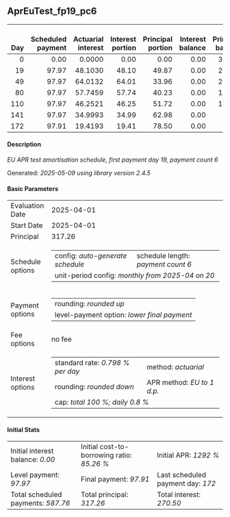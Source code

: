 <h2>AprEuTest_fp19_pc6</h2>
<table>
    <thead style="vertical-align: bottom;">
        <th style="text-align: right;">Day</th>
        <th style="text-align: right;">Scheduled payment</th>
        <th style="text-align: right;">Actuarial interest</th>
        <th style="text-align: right;">Interest portion</th>
        <th style="text-align: right;">Principal portion</th>
        <th style="text-align: right;">Interest balance</th>
        <th style="text-align: right;">Principal balance</th>
        <th style="text-align: right;">Total actuarial interest</th>
        <th style="text-align: right;">Total interest</th>
        <th style="text-align: right;">Total principal</th>
    </thead>
    <tr style="text-align: right;">
        <td class="ci00">0</td>
        <td class="ci01" style="white-space: nowrap;">0.00</td>
        <td class="ci02">0.0000</td>
        <td class="ci03">0.00</td>
        <td class="ci04">0.00</td>
        <td class="ci05">0.00</td>
        <td class="ci06">317.26</td>
        <td class="ci07">0.0000</td>
        <td class="ci08">0.00</td>
        <td class="ci09">0.00</td>
    </tr>
    <tr style="text-align: right;">
        <td class="ci00">19</td>
        <td class="ci01" style="white-space: nowrap;">97.97</td>
        <td class="ci02">48.1030</td>
        <td class="ci03">48.10</td>
        <td class="ci04">49.87</td>
        <td class="ci05">0.00</td>
        <td class="ci06">267.39</td>
        <td class="ci07">48.1030</td>
        <td class="ci08">48.10</td>
        <td class="ci09">49.87</td>
    </tr>
    <tr style="text-align: right;">
        <td class="ci00">49</td>
        <td class="ci01" style="white-space: nowrap;">97.97</td>
        <td class="ci02">64.0132</td>
        <td class="ci03">64.01</td>
        <td class="ci04">33.96</td>
        <td class="ci05">0.00</td>
        <td class="ci06">233.43</td>
        <td class="ci07">112.1161</td>
        <td class="ci08">112.11</td>
        <td class="ci09">83.83</td>
    </tr>
    <tr style="text-align: right;">
        <td class="ci00">80</td>
        <td class="ci01" style="white-space: nowrap;">97.97</td>
        <td class="ci02">57.7459</td>
        <td class="ci03">57.74</td>
        <td class="ci04">40.23</td>
        <td class="ci05">0.00</td>
        <td class="ci06">193.20</td>
        <td class="ci07">169.8620</td>
        <td class="ci08">169.85</td>
        <td class="ci09">124.06</td>
    </tr>
    <tr style="text-align: right;">
        <td class="ci00">110</td>
        <td class="ci01" style="white-space: nowrap;">97.97</td>
        <td class="ci02">46.2521</td>
        <td class="ci03">46.25</td>
        <td class="ci04">51.72</td>
        <td class="ci05">0.00</td>
        <td class="ci06">141.48</td>
        <td class="ci07">216.1141</td>
        <td class="ci08">216.10</td>
        <td class="ci09">175.78</td>
    </tr>
    <tr style="text-align: right;">
        <td class="ci00">141</td>
        <td class="ci01" style="white-space: nowrap;">97.97</td>
        <td class="ci02">34.9993</td>
        <td class="ci03">34.99</td>
        <td class="ci04">62.98</td>
        <td class="ci05">0.00</td>
        <td class="ci06">78.50</td>
        <td class="ci07">251.1134</td>
        <td class="ci08">251.09</td>
        <td class="ci09">238.76</td>
    </tr>
    <tr style="text-align: right;">
        <td class="ci00">172</td>
        <td class="ci01" style="white-space: nowrap;">97.91</td>
        <td class="ci02">19.4193</td>
        <td class="ci03">19.41</td>
        <td class="ci04">78.50</td>
        <td class="ci05">0.00</td>
        <td class="ci06">0.00</td>
        <td class="ci07">270.5328</td>
        <td class="ci08">270.50</td>
        <td class="ci09">317.26</td>
    </tr>
</table>
<h4>Description</h4>
<p><i>EU APR test amortisation schedule, first payment day 19, payment count 6</i></p>
<p>Generated: <i>2025-05-09 using library version 2.4.5</i></p>
<h4>Basic Parameters</h4>
<table>
    <tr>
        <td>Evaluation Date</td>
        <td>2025-04-01</td>
    </tr>
    <tr>
        <td>Start Date</td>
        <td>2025-04-01</td>
    </tr>
    <tr>
        <td>Principal</td>
        <td>317.26</td>
    </tr>
    <tr>
        <td>Schedule options</td>
        <td>
            <table>
                <tr>
                    <td>config: <i>auto-generate schedule</i></td>
                    <td>schedule length: <i><i>payment count</i> 6</i></td>
                </tr>
                <tr>
                    <td colspan="2" style="white-space: nowrap;">unit-period config: <i>monthly from 2025-04 on 20</i></td>
                </tr>
            </table>
        </td>
    </tr>
    <tr>
        <td>Payment options</td>
        <td>
            <table>
                <tr>
                    <td>rounding: <i>rounded up</i></td>
                </tr>
                <tr>
                    <td>level-payment option: <i>lower&nbsp;final&nbsp;payment</i></td>
                </tr>
            </table>
        </td>
    </tr>
    <tr>
        <td>Fee options</td>
        <td>no fee
        </td>
    </tr>
    <tr>
        <td>Interest options</td>
        <td>
            <table>
                <tr>
                    <td>standard rate: <i>0.798 % per day</i></td>
                    <td>method: <i>actuarial</i></td>
                </tr>
                <tr>
                    <td>rounding: <i>rounded down</i></td>
                    <td>APR method: <i>EU to 1 d.p.</i></td>
                </tr>
                <tr>
                    <td colspan="2">cap: <i>total 100 %; daily 0.8 %</td>
                </tr>
            </table>
        </td>
    </tr>
</table>
<h4>Initial Stats</h4>
<table>
    <tr>
        <td>Initial interest balance: <i>0.00</i></td>
        <td>Initial cost-to-borrowing ratio: <i>85.26 %</i></td>
        <td>Initial APR: <i>1292 %</i></td>
    </tr>
    <tr>
        <td>Level payment: <i>97.97</i></td>
        <td>Final payment: <i>97.91</i></td>
        <td>Last scheduled payment day: <i>172</i></td>
    </tr>
    <tr>
        <td>Total scheduled payments: <i>587.76</i></td>
        <td>Total principal: <i>317.26</i></td>
        <td>Total interest: <i>270.50</i></td>
    </tr>
</table>